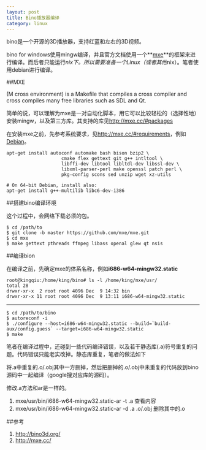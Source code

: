 ```yaml
---
layout: post
title: Bino播放器编译
category: linux
---
```


bino是一个开源的3D播放器，支持红蓝和左右的3D视频。

bino for windows使用mingw编译，并且官方文档使用一个**[mxe](http://mxe.cc/)**的框架来进行编译。而后者只能运行*nix下。所以需要准备一个Linux（或者其他*nix）。笔者使用debian进行编译。

##MXE

(M cross environment) is a Makefile that compiles a cross compiler and cross compiles many free libraries such as SDL and Qt.

简单的说，可以理解为mxe是一对自动化脚本，用它可以比较轻松的（选择性地）安装mingw，以及第三方库。其支持的库见<http://mxe.cc/#packages>

在安装mxe之前，先参考系统要求，见<http://mxe.cc/#requirements>，例如[Debian](http://mxe.cc/#requirements-debian)。

	apt-get install autoconf automake bash bison bzip2 \
						cmake flex gettext git g++ intltool \
						libffi-dev libtool libltdl-dev libssl-dev \
						libxml-parser-perl make openssl patch perl \
						pkg-config scons sed unzip wget xz-utils
						
	# On 64-bit Debian, install also:
	apt-get install g++-multilib libc6-dev-i386

##搭建bino编译环境

这个过程中，会网络下载必须的包。
	
	$ cd /path/to
	$ git clone -b master https://github.com/mxe/mxe.git
	$ cd mxe
	$ make gettext pthreads ffmpeg libass openal glew qt nsis
	
##编译bion

在编译之前，先确定mxe的体系名称，例如**i686-w64-mingw32.static**

	root@kingqiu:/home/king/bino# ls -l /home/king/mxe/usr/
	total 28
	drwxr-xr-x  2 root root 4096 Dec  9 14:32 bin
	drwxr-xr-x 11 root root 4096 Dec  9 13:11 i686-w64-mingw32.static

---

	$ cd /path/to/bino
	$ autoreconf -i
	$ ./configure --host=i686-w64-mingw32.static --build=`build-aux/config.guess` --target=i686-w64-mingw32.static
	$ make
	
笔者在编译过程中，还碰到一些代码编译错误，以及若干静态库(.a)符号重复的问题。代码错误只能老实改掉。静态库重复，笔者的做法如下

将.a中重复的.o/.obj其中一方删掉，然后把删掉的.o/.obj中未重复的代码放到bino源码中一起编译（google搜对应库的源码）。

修改.a方法和ar是一样的。

1. mxe/usr/bin/i686-w64-mingw32.static-ar -t .a 查看内容
1. mxe/usr/bin/i686-w64-mingw32.static-ar -d .a .o/.obj 删除其中的.o
	
##参考
1. <http://bino3d.org/>
1. <http://mxe.cc/>